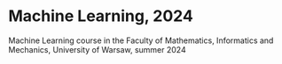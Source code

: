 # Machine Learning, 2024
Machine Learning course in the Faculty of Mathematics, Informatics and Mechanics, University of Warsaw, summer 2024
